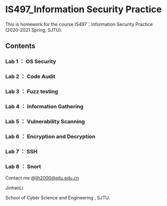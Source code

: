 # IS497_Information Security Practice
 This is homework for the course IS497：Information Security Practice (2020-2021 Spring, SJTU).
 
## Contents
### Lab 1 ： OS Security
### Lab 2 ： Code Audit
### Lab 3 ： Fuzz testing
### Lab 4 ： Information Gathering
### Lab 5 ： Vulnerability Scanning
### Lab 6 ： Encryption and Decryption
### Lab 7 ： SSH
### Lab 8 ： Snort

Contact me @ljh2000@sjtu.edu.cn

JinhaoLi

School of Cyber Science and Engineering , SJTU.

